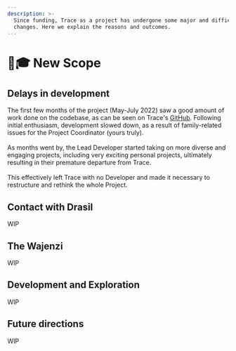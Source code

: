 ```yaml
---
description: >-
  Since funding, Trace as a project has undergone some major and difficult
  changes. Here we explain the reasons and outcomes.
---
```


# 👩🎓 New Scope

## Delays in development

The first few months of the project (May-July 2022) saw a good amount of work done on the codebase, as can be seen on Trace's [GitHub](https://github.com/CardanoTrace). Following initial enthusiasm, development slowed down, as a result of family-related issues for the Project Coordinator (yours truly). \
\
As months went by, the Lead Developer started taking on more diverse and engaging projects, including very exciting personal projects, ultimately resulting in their premature departure from Trace. \
\
This effectively left Trace with no Developer and made it necessary to restructure and rethink the whole Project. &#x20;

## Contact with Drasil

WIP

## The Wajenzi

WIP

## Development and Exploration

WIP

## Future directions&#x20;

WIP
